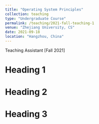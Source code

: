 ```yaml
---
title: "Operating System Principles"
collection: teaching
type: "Undergraduate Course"
permalink: /teaching/2021-fall-teaching-1
venue: "Zhejiang University, CS"
date: 2021-09-18
location: "Hangzhou, China"
---
```


Teaching Assistant [Fall 2021]

Heading 1
======

Heading 2
======

Heading 3
======